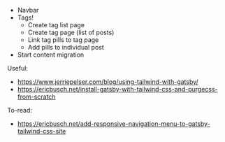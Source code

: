 - Navbar
- Tags!
  - Create tag list page
  - Create tag page (list of posts)
  - Link tag pills to tag page
  - Add pills to individual post
- Start content migration

Useful:

- https://www.jerriepelser.com/blog/using-tailwind-with-gatsby/
- https://ericbusch.net/install-gatsby-with-tailwind-css-and-purgecss-from-scratch

To-read:

- https://ericbusch.net/add-responsive-navigation-menu-to-gatsby-tailwind-css-site
